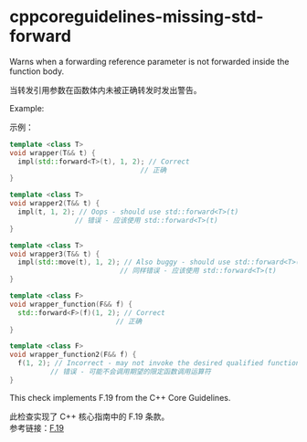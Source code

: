 # cppcoreguidelines-missing-std-forward

Warns when a forwarding reference parameter is not forwarded inside the function body.

当转发引用参数在函数体内未被正确转发时发出警告。

Example:

示例：

```c++
template <class T>
void wrapper(T&& t) {
  impl(std::forward<T>(t), 1, 2); // Correct
                                // 正确
}

template <class T>
void wrapper2(T&& t) {
  impl(t, 1, 2); // Oops - should use std::forward<T>(t)
                // 错误 - 应该使用 std::forward<T>(t)
}

template <class T>
void wrapper3(T&& t) {
  impl(std::move(t), 1, 2); // Also buggy - should use std::forward<T>(t)
                           // 同样错误 - 应该使用 std::forward<T>(t)
}

template <class F>
void wrapper_function(F&& f) {
  std::forward<F>(f)(1, 2); // Correct
                          // 正确
}

template <class F>
void wrapper_function2(F&& f) {
  f(1, 2); // Incorrect - may not invoke the desired qualified function operator
          // 错误 - 可能不会调用期望的限定函数调用运算符
}
```

This check implements F.19 from the C++ Core Guidelines.

此检查实现了 C++ 核心指南中的 F.19 条款。  
参考链接：[F.19](http://isocpp.github.io/CppCoreGuidelines/CppCoreGuidelines#Rf-forward)
